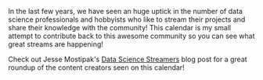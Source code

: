 In the last few years, we have seen an huge uptick in the number of data science professionals and hobbyists who like to stream their projects and share their knowledge with the community! This calendar is my small attempt to contribute back to this awesome community so you can see what great streams are happening!

Check out Jesse Mostipak's [Data Science Streamers](https://www.jessemaegan.com/blog/2021-05-28-data-science-twitch-streamers-round-up/) blog post for a great roundup of the content creators seen on this calendar!